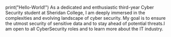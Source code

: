 print("Hello-World!")
As a dedicated and enthusiastic third-year Cyber Security student at Sheridan College, I am deeply immersed in the complexities and evolving landscape of cyber security.  My goal is to ensure the utmost security of sensitive data and to stay ahead of potential threats.I am open to all CyberSecurity roles and to learn more about the IT industry.
